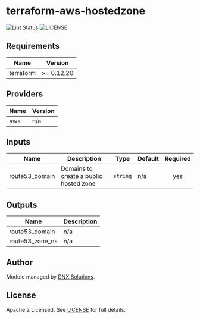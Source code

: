 # terraform-aws-hostedzone

[![Lint Status](https://github.com/DNXLabs/terraform-aws-hostedzone/workflows/Lint/badge.svg)](https://github.com/DNXLabs/terraform-aws-hostedzone/actions)
[![LICENSE](https://img.shields.io/github/license/DNXLabs/terraform-aws-hostedzone)](https://github.com/DNXLabs/terraform-aws-hostedzone/blob/master/LICENSE)

<!--- BEGIN_TF_DOCS --->
## Requirements

| Name | Version |
|------|---------|
| terraform | >= 0.12.20 |

## Providers

| Name | Version |
|------|---------|
| aws | n/a |

## Inputs

| Name | Description | Type | Default | Required |
|------|-------------|------|---------|:--------:|
| route53\_domain | Domains to create a public hosted zone | `string` | n/a | yes |

## Outputs

| Name | Description |
|------|-------------|
| route53\_domain | n/a |
| route53\_zone\_ns | n/a |

<!--- END_TF_DOCS --->

## Author

Module managed by [DNX Solutions](https://github.com/DNXLabs).

## License

Apache 2 Licensed. See [LICENSE](https://github.com/DNXLabs/terraform-aws-hostedzone/blob/master/LICENSE) for full details.